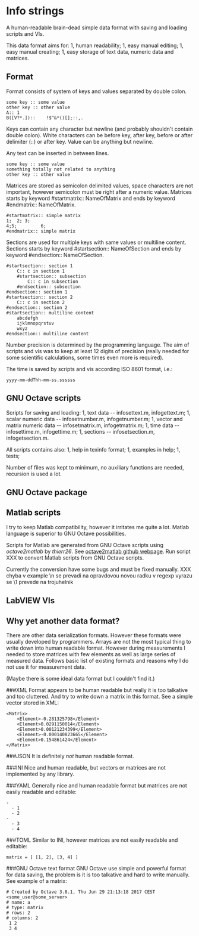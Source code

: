 # Info strings

A human-readable brain-dead simple data format with saving and loading scripts and VIs.

This data format aims for:
1, human readability;
1, easy manual editing;
1, easy manual creating;
1, easy storage of text data, numeric data and matrices.

## Format
Format consists of system of keys and values separated by double colon.

    some key :: some value
    other key :: other value
    A:: 1
    B([V?*.])::    !$^&*()[];::,.

Keys can contain any character but newline (and probably shouldn't contain double colon).
White characters can be before key, after key, before or after delimiter (::) or after key.
Value can be anything but newline.

Any text can be inserted in between lines.

    some key :: some value
    something totally not related to anything
    other key :: other value

Matrices are stored as semicolon delimited values, space characters are not important,
however semicolon must be right after a numeric value. Matrices starts by keyword #startmatrix::
NameOfMatrix and ends by keyword #endmatrix:: NameOfMatrix.

    #startmatrix:: simple matrix 
    1;  2; 3; 
    4;5;         6;  
    #endmatrix:: simple matrix


Sections are used for multiple keys with same values or multiline content. Sections starts by keyword #startsection::
NameOfSection and ends by keyword #endsection:: NameOfSection.

    #startsection:: section 1 
        C:: c in section 1 
        #startsection:: subsection
            C:: c in subsection
        #endsection:: subsection
    #endsection:: section 1
    #startsection:: section 2
        C:: c in section 2
    #endsection:: section 2
    #startsection:: multiline content
        abcdefgh
        ijklmnopqrstuv
        wxyz
    #endsection:: multiline content

Number precision is determined by the programming language. The aim of scripts and vis was to keep
at least 12 digits of precision (really needed for some scientific calculations, some times even
more is required).

The time is saved by scripts and vis according ISO 8601 format, i.e.:

    yyyy-mm-ddThh-mm-ss.ssssss

## GNU Octave scripts
Scripts for saving and loading:
1, text data -- infosettext.m, infogettext.m;
1, scalar numeric data -- infosetnumber.m, infogetnumber.m;
1, vector and matrix numeric data -- infosetmatrix.m, infogetmatrix.m;
1, time data -- infosettime.m, infogettime.m;
1, sections -- infosetsection.m, infogetsection.m.

All scripts contains also:
1, help in texinfo format;
1, examples in help;
1, tests;

Number of files was kept to minimum, no auxiliary functions are needed, recursion is used a lot.

## GNU Octave package

## Matlab scripts
I try to keep Matlab compatibility, however it irritates me quite a lot. Matlab language is superior
to GNU Octave possibilities.

Scripts for Matlab are generated from GNU Octave scripts using _octave2matlab_ by _thierr26_.
See [octave2matlab github webpage](https://github.com/thierr26/octave2matlab "octave2matlab"). 
Run script XXX to convert Matlab scripts from GNU Octave scripts.

Currently the conversion have some bugs and must be fixed manually.
XXX
chyba v example \n se prevadi na opravdovou novou radku
v regexp vyrazu se \1 prevede na trojuhelnik

## LabVIEW VIs


## Why yet another data format?
There are other data serialization formats. However these formats were usually developed by
programmers. Arrays are not the most typical thing to write down into human readable format. However
during measurements I needed to store matrices with few elements as well as large series of measured
data. Follows basic list of existing formats and reasons why I do not use it for measurement data.

(Maybe there is some ideal data format but I couldn't find it.)

###XML
Format appears to be human readable but really it is too talkative and too cluttered. And try to
write down a matrix in this format. See a simple vector stored in XML:

    <Matrix>
        <Element>-0.281325798</Element>
        <Element>0.0291150014</Element>
        <Element>0.00121234399</Element>
        <Element>-0.000140823665</Element>
        <Element>0.154861424</Element>
    </Matrix>

###JSON
It is definitely _not_ human readable format.

###INI
Nice and human readable, but vectors or matrices are not implemented by any library.

###YAML
Generally nice and human readable format but matrices are not easily readable and editable:

    -
      - 1
      - 2
    -
      - 3
      - 4

###TOML
Similar to INI, however matrices are not easily readable and editable:

    matrix = [ [1, 2], [3, 4] ]

###GNU Octave text format
GNU Octave use simple and powerful format for data saving, the problem is it is too talkative and
hard to write manually. See example of a matrix:

    # Created by Octave 3.8.1, Thu Jun 29 21:13:18 2017 CEST <some_user@some_server>
    # name: a
    # type: matrix
    # rows: 2
    # columns: 2
     1 2
     3 4

